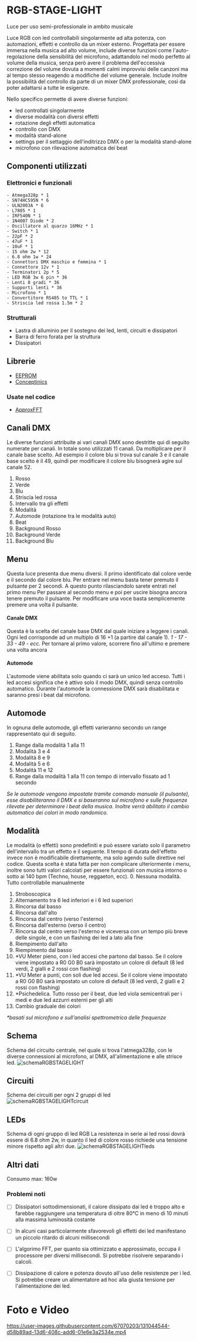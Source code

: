 # RGB-STAGE-LIGHT
Luce per uso semi-professionale in ambito musicale


Luce RGB con led controllabili singolarmente ad alta potenza, con automazioni, effetti e controllo da un mixer esterno.
Progettata per essere immersa nella musica ad alto volume, include diverse funzioni come l'auto-regolazione della sensibilità del microfono, adattandolo nel modo perfetto al volume della musica, senza però avere il problema dell'eccessiva correzione del volume dovuta a momenti calmi improvvisi delle canzoni ma al tempo stesso reagendo a modifiche del volume generale.
Include inoltre la possibilità del controllo da parte di un mixer DMX professionale, così da poter adattarsi a tutte le esigenze.


Nello specifico permette di avere diverse funzioni:
  - led controllati singolarmente
  - diverse modalità con diversi effetti
  - rotazione degli effetti automatica
  - controllo con DMX
  - modalità stand-alone
  - settings per il settaggio dell'inditrizzo DMX o per la modalità stand-alone
  - microfono con rilevazione automatica dei beat



## Componenti utilizzati
  ### Elettronici e funzionali
    - Atmega328p * 1
    - SN74HC595N * 6
    - ULN2003A * 6
    - L7805 * 1
    - IRF540N * 1
    - 1N4007 Diode * 2
    - Oscillatore al quarzo 16MHz * 1
    - Switch * 1
    - 22pF * 2
    - 47uF * 1
    - 10uF * 1
    - 15 ohm 2w * 12
    - 6.8 ohm 1w * 24
    - Connettori DMX maschio e femmina * 1
    - Connettore 12v * 1
    - Terminatori 2p * 5
    - LED RGB 3w 6 pin * 36
    - Lenti 8 gradi * 36
    - Supporti lenti * 36
    - Microfono * 1
    - Convertitore RS485 to TTL * 1
    - Striscia led rossa 1.5m * 2

  ### Strutturali
  - Lastra di alluminio per il sostegno dei led, lenti, circuiti e dissipatori
  - Barra di ferro forata per la struttura
  - Dissipatori



## Librerie

  - [EEPROM](https://www.arduino.cc/en/Reference/EEPROM)
  - [Conceptinics](https://github.com/alfo/arduino-libraries/tree/master/Conceptinetics)
  
  ### Usate nel codice
  
  - [ApproxFFT](https://create.arduino.cc/projecthub/abhilashpatel121/approxfft-fastest-fft-function-for-arduino-fd4917)



## Canali DMX
  Le diverse funzioni attribuite ai vari canali DMX sono destritte qui di seguito numerate per canali. 
  In totale sono utilizzati 11 canali.
  Da moltiplicare per il canale base scelto. Ad esempio il colore blu si trova sul canale 3 e il canale base scelto è il 49, quindi per modificare il colore blu bisognerà agire sul canale 52.
  
  1. Rosso
  2. Verde
  3. Blu
  4. Striscia led rossa
  5. Intervallo tra gli effetti
  6. Modalità
  7. Automode (rotazione tra le modalità auto)
  8. Beat
  9. Background Rosso
  10. Background Verde
  11. Background Blu



## Menu
  Questa luce presenta due menu diversi. Il primo identificato dal colore verde e il secondo dal colore blu.
  Per entrare nel menu basta tener premuto il pulsante per 2 secondi. A questo punto rilasciandolo sarete entrati nel primo menu
  Per passare al secondo menu e poi per uscire bisogna ancora tenere premuto il pulsante.
  Per modificare una voce basta semplicemente premere una volta il pulsante.
  
  #### Canale DMX
  Questa è la scelta del canale base DMX dal quale iniziare a leggere i canali. Ogni led corrisponde ad un multiplo di 16 +1 (a partire dal canale 1).
  *1 - 17 - 33 - 49 - ecc.*
  Per tornare al primo valore, scorrere fino all'ultimo e premere una volta ancora

  #### Automode
  L'automode viene abilitata solo quando ci sarà un unico led acceso. 
  Tutti i led accesi significa che è attivo solo il modo DMX, quindi senza controllo automatico.
  Durante l'automode la connessione DMX sarà disabilitata e saranno presi i beat dal microfono.
  
  
  
## Automode
  In ognuna delle automode, gli effetti varieranno secondo un range rappresentato qui di seguito.
  1. Range dalla modalità 1 alla 11
  2. Modalità 3 e 4
  3. Modalità 8 e 9
  4. Modalità 5 e 6
  5. Modalità 11 e 12
  6. Range dalla modalità 1 alla 11 con tempo di intervallo fissato ad 1 secondo
  
  *Se le automode vengono impostate tramite comando manuale (il pulsante), esse disabiliteranno il DMX e si baseranno sul microfono e sulle frequenze rilevate per determinare i beat della musica. Inoltre verrà abilitato il cambio automatico dei colori in modo randomico.*
  
  
  
## Modalità
  Le modalità (o effetti) sono predefiniti e può essere variato solo il parametro dell'intervallo tra un effetto e il seguente. Il tempo di durata dell'effetto invece non è modificabile direttamente, ma solo agendo sulle direttive nel codice. Questa scelta è stata fatta per non complicare ulteriormente i menu, inoltre sono tutti valori calcolati per essere funzionali con musica intorno o sotto ai 140 bpm (Techno, house, reggaeton, ecc).
  0. Nessuna modalità. Tutto controllabile manualmente
  1. Stroboscopica
  2. Alternamento tra 6 led inferiori e i 6 led superiori
  3. Rincorsa dal basso
  4. Rincorsa dall'alto
  5. Rincorsa dal centro (verso l'esterno)
  6. Rincorsa dall'esterno (verso il centro)
  7. Rincorsa dal centro verso l'esterno e viceversa con un tempo più breve delle singole, e con un flashing dei led a lato alla fine
  8. Riempimento dall'alto
  9. Riempimento dal basso
  10. *VU Meter pieno, con i led accesi che partono dal basso. Se il colore viene impostato a R0 G0 B0 sarà impostato un colore di default (8 led verdi, 2 gialli e 2 rossi con flashing)
  11. *VU Meter a punti, con soli due led accesi. Se il colore viene impostato a R0 G0 B0 sarà impostato un colore di default (8 led verdi, 2 gialli e 2 rossi con flashing)
  12. *Psichedelica. Tutto rosso per il beat, due led viola semicentrali per i medi e due led azzurri esterni per gli alti
  13. Cambio graduale dei colori

  *\*basati sul microfono e sull'analisi spettrometrica delle frequenze*






## Schema
  Schema del circuito centrale, nel quale si trova l'atmega328p, con le diverse connessioni al microfono, al DMX, all'alimentazione e alle strisce led.
![schemaRGBSTAGELIGHT](https://user-images.githubusercontent.com/67070203/130881474-e93b4121-a1b9-44df-92a7-d519e544fb61.png)




## Circuiti
Schema dei circuiti per ogni 2 gruppi di led
![schemaRGBSTAGELIGHTcircuit](https://user-images.githubusercontent.com/67070203/130877291-44b75738-3f1a-4305-8f49-6e4e1e7075d4.png)



## LEDs
Schema di ogni gruppo di led RGB
La resistenza in serie ai led rossi dovrà essere di 6.8 ohm 2w, in quanto il led di colore rosso richiede una tensione minore rispetto agli altri due.
![schemaRGBSTAGELIGHTleds](https://user-images.githubusercontent.com/67070203/130881465-104e17af-7000-4a23-b5bb-beba46111adc.png)



## Altri dati
  Consumo max: 160w
  
  ### Problemi noti
  - [ ] Dissipatori sottodimensionati, il calore dissipato dai led è troppo alto e farebbe raggiungere una temperatura di oltre 80°C in meno di 10 minuti alla massima luminosità costante
  - [ ] In alcuni casi particolarmente sfavorevoli gli effetti dei led manifestano un piccolo ritardo di alcuni millisecondi
  - [ ] L'algorimo FFT, per quanto sia ottimizzato e approssimato, occupa il processore per diversi millisecondi. Si potrebbe risolvere separando i calcoli.
  - [ ] Dissipazione di calore e potenza dovuto all'uso delle resistenze per i led. Si potrebbe creare un alimentatore ad hoc alla giusta tensione per l'alimentazione dei led.
  



# Foto e Video




https://user-images.githubusercontent.com/67070203/131044544-d58b89ad-13d6-408c-add6-01e6e3a2534e.mp4








